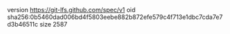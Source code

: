 version https://git-lfs.github.com/spec/v1
oid sha256:0b5460dad006bd4f5803eebe882b872efe579c4f713e1dbc7cda7e7d3b46511c
size 2587
